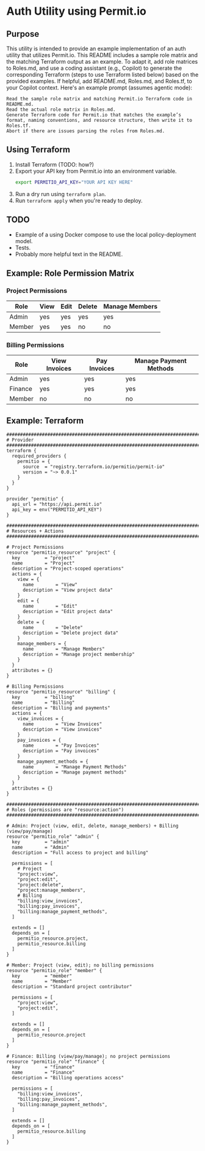 # Auth Utility using Permit.io

## Purpose

This utility is intended to provide an example implementation of an auth utility that utilizes Permit.io. This README
includes a sample role matrix and the matching Terraform output as an example. To adapt it, add role matrices to
Roles.md, and use a coding assistant (e.g., Copilot) to generate the corresponding Terraform (steps to use Terraform
listed below) based on the provided examples. If helpful, add README.md, Roles.md, and Roles.tf, to your Copilot
context. Here's an example prompt (assumes agentic mode):

```text
Read the sample role matrix and matching Permit.io Terraform code in README.md.  
Read the actual role matrix in Roles.md.  
Generate Terraform code for Permit.io that matches the example’s format, naming conventions, and resource structure, then write it to Roles.tf.
Abort if there are issues parsing the roles from Roles.md.
```

## Using Terraform

1. Install Terraform (TODO: how?)
2. Export your API key from Permit.io into an environment variable.
    ```sh
    export PERMITIO_API_KEY="YOUR API KEY HERE"
    ```
3. Run a dry run using `terraform plan`.
4. Run `terraform apply` when you're ready to deploy.

## TODO

- Example of a using Docker compose to use the local policy-deployment model.
- Tests.
- Probably more helpful text in the README.

## Example: Role Permission Matrix

### Project Permissions

| Role   | View | Edit | Delete | Manage Members |
|--------|------|------|--------|----------------|
| Admin  | yes  | yes  | yes    | yes            |
| Member | yes  | yes  | no     | no             |

### Billing Permissions

| Role    | View Invoices | Pay Invoices | Manage Payment Methods |
|---------|---------------|--------------|------------------------|
| Admin   | yes           | yes          | yes                    |
| Finance | yes           | yes          | yes                    |
| Member  | no            | no           | no                     |

## Example: Terraform

```hcl
###############################################################################
# Provider
###############################################################################
terraform {
  required_providers {
    permitio = {
      source  = "registry.terraform.io/permitio/permit-io"
      version = "~> 0.0.1"
    }
  }
}

provider "permitio" {
  api_url = "https://api.permit.io"
  api_key = env("PERMITIO_API_KEY")
}

###############################################################################
# Resources + Actions
###############################################################################

# Project Permissions
resource "permitio_resource" "project" {
  key         = "project"
  name        = "Project"
  description = "Project-scoped operations"
  actions = {
    view = {
      name        = "View"
      description = "View project data"
    }
    edit = {
      name        = "Edit"
      description = "Edit project data"
    }
    delete = {
      name        = "Delete"
      description = "Delete project data"
    }
    manage_members = {
      name        = "Manage Members"
      description = "Manage project membership"
    }
  }
  attributes = {}
}

# Billing Permissions
resource "permitio_resource" "billing" {
  key         = "billing"
  name        = "Billing"
  description = "Billing and payments"
  actions = {
    view_invoices = {
      name        = "View Invoices"
      description = "View invoices"
    }
    pay_invoices = {
      name        = "Pay Invoices"
      description = "Pay invoices"
    }
    manage_payment_methods = {
      name        = "Manage Payment Methods"
      description = "Manage payment methods"
    }
  }
  attributes = {}
}

###############################################################################
# Roles (permissions are "resource:action")
###############################################################################

# Admin: Project (view, edit, delete, manage_members) + Billing (view/pay/manage)
resource "permitio_role" "admin" {
  key         = "admin"
  name        = "Admin"
  description = "Full access to project and billing"

  permissions = [
    # Project
    "project:view",
    "project:edit",
    "project:delete",
    "project:manage_members",
    # Billing
    "billing:view_invoices",
    "billing:pay_invoices",
    "billing:manage_payment_methods",
  ]

  extends = []
  depends_on = [
    permitio_resource.project,
    permitio_resource.billing
  ]
}

# Member: Project (view, edit); no billing permissions
resource "permitio_role" "member" {
  key         = "member"
  name        = "Member"
  description = "Standard project contributor"

  permissions = [
    "project:view",
    "project:edit",
  ]

  extends = []
  depends_on = [
    permitio_resource.project
  ]
}

# Finance: Billing (view/pay/manage); no project permissions
resource "permitio_role" "finance" {
  key         = "finance"
  name        = "Finance"
  description = "Billing operations access"

  permissions = [
    "billing:view_invoices",
    "billing:pay_invoices",
    "billing:manage_payment_methods",
  ]

  extends = []
  depends_on = [
    permitio_resource.billing
  ]
}
```